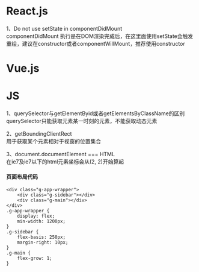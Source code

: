 # React.js

1、Do not use setState in componentDidMount   
componentDidMount 执行是在DOM渲染完成后，在这里面使用setState会触发重绘，建议在constructor或者componentWillMount，推荐使用constructor


# Vue.js  
  

# JS  
  
1、querySelector与getElementByid或者getElementsByClassName的区别   
querySelector只能获取元素某一时刻的元素，不能获取动态元素    
   
2、getBoundingClientRect   
用于获取某个元素相对于视窗的位置集合   
   
3、document.documentElement  ===  HTML   
在ie7及ie7以下的html元素坐标会从(2, 2)开始算起    


#### 页面布局代码
```
<div class="g-app-wrapper">
    <div class="g-sidebar"></div>
    <div class="g-main"></div>
</div>
.g-app-wrapper {
    display: flex;
    min-width: 1200px;
}
.g-sidebar {
    flex-basis: 250px;
    margin-right: 10px;
}
.g-main {
    flex-grow: 1;
}
```
